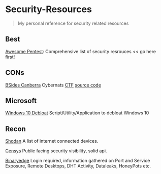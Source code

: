 # Security-Resources
> My personal reference for security related resources

## Best
[Awesome Pentest](https://github.com/enaqx/awesome-pentest): Comprehensive list of security resrouces << go here first!

## CONs
[BSides Canberra](https://www.bsidesau.com.au/) Cybernats [CTF](https://www.bsidesau.com.au/ctf.html) [source code](https://gitlab.com/cybears/fall-of-cybeartron)

## Microsoft 
[Windows 10 Debloat](https://github.com/Sycnex/Windows10Debloater) Script/Utility/Application to debloat Windows 10

## Recon
[Shodan](https://www.shodan.io/) A list of internet connected devices.

[Censys](https://censys.io/) Public facing security visibility, solid api.

[Binaryedge](https://app.binaryedge.io/) Login required, information gathered on Port and Service Exposure, Remote Desktops, DHT Activity, Dataleaks, HoneyPots etc.



